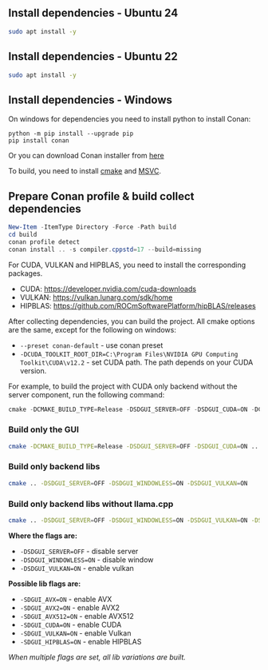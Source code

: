 ## Install dependencies - Ubuntu 24
```bash
sudo apt install -y
```

## Install dependencies - Ubuntu 22
```bash
sudo apt install -y
```

## Install dependencies - Windows

On windows for dependencies you need to install python to install Conan:
```Poweshell
python -m pip install --upgrade pip
pip install conan
```
Or you can download Conan installer from [here](https://conan.io/downloads)

To build, you need to install [cmake](https://cmake.org/download/) and [MSVC](https://visualstudio.microsoft.com/vs/).

## Prepare Conan profile & build collect dependencies

```Powershell
New-Item -ItemType Directory -Force -Path build
cd build
conan profile detect
conan install .. -s compiler.cppstd=17 --build=missing
```

For CUDA, VULKAN and HIPBLAS, you need to install the corresponding packages.
- CUDA: https://developer.nvidia.com/cuda-downloads
- VULKAN: https://vulkan.lunarg.com/sdk/home
- HIPBLAS: https://github.com/ROCmSoftwarePlatform/hipBLAS/releases

After collecting dependencies, you can build the project. All cmake options are the same, except for the following on windows:
- `--preset conan-default` - use conan preset
- `-DCUDA_TOOLKIT_ROOT_DIR=C:\Program Files\NVIDIA GPU Computing Toolkit\CUDA\v12.2` - set CUDA path. The path depends on your CUDA version.

For example, to build the project with CUDA only backend without the server component, run the following command:
```PowerShell
cmake -DCMAKE_BUILD_TYPE=Release -DSDGUI_SERVER=OFF -DSDGUI_CUDA=ON -DCUDA_TOOLKIT_ROOT_DIR=C:\Program Files\NVIDIA GPU Computing Toolkit\CUDA\v12.2 --preset conan-default ..
```


### Build only the GUI
```bash
cmake -DCMAKE_BUILD_TYPE=Release -DSDGUI_SERVER=OFF -DSDGUI_CUDA=ON ..
```

### Build only backend libs
```bash
cmake .. -DSDGUI_SERVER=OFF -DSDGUI_WINDOWLESS=ON -DSDGUI_VULKAN=ON
```
### Build only backend libs without llama.cpp
```bash
cmake .. -DSDGUI_SERVER=OFF -DSDGUI_WINDOWLESS=ON -DSDGUI_VULKAN=ON -DSDGUI_LLAMA_DISABLE=ON
```

**Where the flags are:**
- `-DSDGUI_SERVER=OFF` - disable server
- `-DSDGUI_WINDOWLESS=ON` - disable window
- `-DSDGUI_VULKAN=ON` - enable vulkan

**Possible lib flags are:**
- `-SDGUI_AVX=ON` - enable AVX
- `-SDGUI_AVX2=ON` - enable AVX2
- `-SDGUI_AVX512=ON` - enable AVX512
- `-SDGUI_CUDA=ON` - enable CUDA
- `-SDGUI_VULKAN=ON` - enable Vulkan
- `-SDGUI_HIPBLAS=ON` - enable HIPBLAS

_When multiple flags are set, all lib variations are built._
